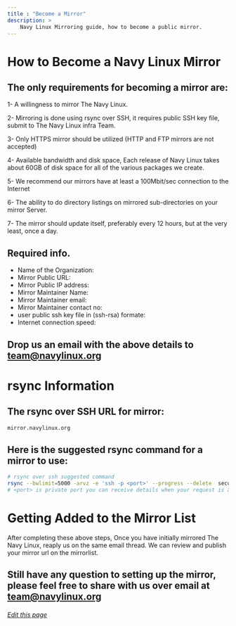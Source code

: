 ```yaml
---
title : "Become a Mirror"
description: >
    Navy Linux Mirroring guide, how to become a public mirror.
---
```


# How to Become a Navy Linux Mirror

## The only requirements for becoming a mirror are:

1- A willingness to mirror The Navy Linux.

2- Mirroring is done using rsync over SSH, it requires public SSH key file, submit to The Navy Linux infra Team.

3- Only HTTPS mirror should be utilized (HTTP and FTP mirrors are not accepted)

4- Available bandwidth and disk space, Each release of Navy Linux takes about 60GB of disk space for all of the various packages we create.

5- We recommend our mirrors have at least a 100Mbit/sec connection to the Internet

6- The ability to do directory listings on mirrored sub-directories on your mirror Server.

7- The mirror should update itself, preferably every 12 hours, but at the very least, once a day.

## Required info.

- Name of the Organization:
- Mirror Public URL:
- Mirror Public IP address:
- Mirror Maintainer Name:
- Mirror Maintainer email:
- Mirror Maintainer contact no:
- user public ssh key file in (ssh-rsa) formate:
- Internet connection speed:


## Drop us an email with the above details to team@navylinux.org

# rsync Information

## The rsync over SSH URL for mirror:

```bash
mirror.navylinux.org
```
## Here is the suggested rsync command for a mirror to use:

```bash
# rsync over ssh suggested command
rsync --bwlimit=5000 -arvz -e 'ssh -p <port>' --progress --delete  secure@mirror.navylinux.org:/mirror/ /path/to/local/download/
# <port> is private port you can receive details when your request is approved
```

# Getting Added to the Mirror List
After completing these above steps, Once you have initially mirrored The Navy Linux, reaply us on the same email thread. We can review and publish your mirror url on the mirrorlist.

## Still have any question to setting up the mirror, please feel free to share with us over email at team@navylinux.org


<!-- ###### [Edit this page](https://git.navylinux.org/website/navylinux-org/-/tree/main/content/infrastructure/mirrors/index.md) -->
###### [Edit this page](https://github.com/navy-linux/navylinux.org/blob/main/content/infrastructure/mirrors/index.md)